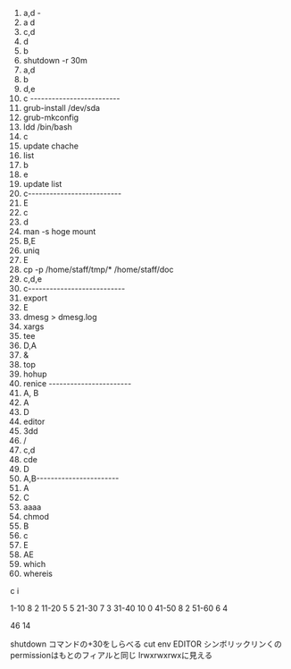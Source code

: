 1. a,d  -
2. a d
3. c,d
4. d
5. b
6. shutdown -r 30m
7. a,d
8. b
9. d,e
10. c -------------------------
11. grub-install /dev/sda
12. grub-mkconfig
13. ldd /bin/bash
14. c
15. update chache
16. list
17. b
18. e
19. update list
20. c--------------------------
21. E
22. c
23. d
24. man -s hoge mount
25. B,E
26. uniq
27. E
28. cp -p /home/staff/tmp/* /home/staff/doc
29. c,d,e
30. c---------------------------
31. export
32. E
33. dmesg > dmesg.log
34. xargs
35. tee 
36. D,A
37. &
38. top
39. hohup
40. renice -----------------------
41. A, B
42. A 
43. D
44. editor 
45. 3dd
46. /
47. c,d
48. cde
49. D
50. A,B-----------------------
51. A
52. C
53. aaaa
54. chmod
55. B
56. c
57. E
58. AE
59. which
60. whereis


c 
i


1-10 8 2
11-20 5 5
21-30  7 3
31-40 10 0
41-50  8 2
51-60  6 4

46 14 

shutdown コマンドの+30をしらべる
cut
env EDITOR
シンボリックリンくのpermissionはもとのフィアルと同じ
lrwxrwxrwxに見える



 